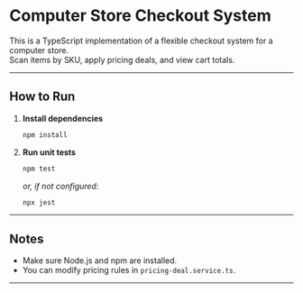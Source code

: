 # Computer Store Checkout System

This is a TypeScript implementation of a flexible checkout system for a computer store.  
Scan items by SKU, apply pricing deals, and view cart totals.

***

## How to Run

1. **Install dependencies**
   ```bash
   npm install
   ```

2. **Run unit tests**
   ```bash
   npm test
   ```
   *or, if not configured:*
   ```bash
   npx jest
   ```

***

## Notes

- Make sure Node.js and npm are installed.
- You can modify pricing rules in `pricing-deal.service.ts`.

***
